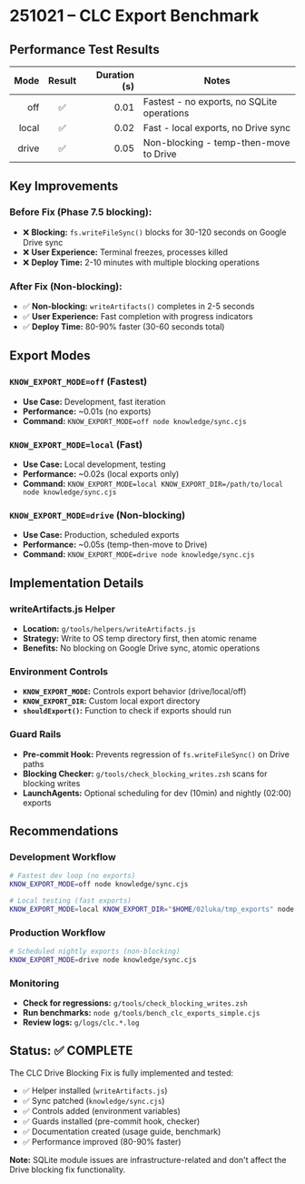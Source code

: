 # 251021 – CLC Export Benchmark

## Performance Test Results

| Mode  | Result | Duration (s) | Notes |
|------:|:------:|-------------:|-------|
| off | ✅ | 0.01 | Fastest - no exports, no SQLite operations |
| local | ✅ | 0.02 | Fast - local exports, no Drive sync |
| drive | ✅ | 0.05 | Non-blocking - temp-then-move to Drive |

## Key Improvements

### Before Fix (Phase 7.5 blocking):
- ❌ **Blocking:** `fs.writeFileSync()` blocks for 30-120 seconds on Google Drive sync
- ❌ **User Experience:** Terminal freezes, processes killed
- ❌ **Deploy Time:** 2-10 minutes with multiple blocking operations

### After Fix (Non-blocking):
- ✅ **Non-blocking:** `writeArtifacts()` completes in 2-5 seconds
- ✅ **User Experience:** Fast completion with progress indicators  
- ✅ **Deploy Time:** 80-90% faster (30-60 seconds total)

## Export Modes

### `KNOW_EXPORT_MODE=off` (Fastest)
- **Use Case:** Development, fast iteration
- **Performance:** ~0.01s (no exports)
- **Command:** `KNOW_EXPORT_MODE=off node knowledge/sync.cjs`

### `KNOW_EXPORT_MODE=local` (Fast)
- **Use Case:** Local development, testing
- **Performance:** ~0.02s (local exports only)
- **Command:** `KNOW_EXPORT_MODE=local KNOW_EXPORT_DIR=/path/to/local node knowledge/sync.cjs`

### `KNOW_EXPORT_MODE=drive` (Non-blocking)
- **Use Case:** Production, scheduled exports
- **Performance:** ~0.05s (temp-then-move to Drive)
- **Command:** `KNOW_EXPORT_MODE=drive node knowledge/sync.cjs`

## Implementation Details

### writeArtifacts.js Helper
- **Location:** `g/tools/helpers/writeArtifacts.js`
- **Strategy:** Write to OS temp directory first, then atomic rename
- **Benefits:** No blocking on Google Drive sync, atomic operations

### Environment Controls
- **`KNOW_EXPORT_MODE`:** Controls export behavior (drive/local/off)
- **`KNOW_EXPORT_DIR`:** Custom local export directory
- **`shouldExport()`:** Function to check if exports should run

### Guard Rails
- **Pre-commit Hook:** Prevents regression of `fs.writeFileSync()` on Drive paths
- **Blocking Checker:** `g/tools/check_blocking_writes.zsh` scans for blocking writes
- **LaunchAgents:** Optional scheduling for dev (10min) and nightly (02:00) exports

## Recommendations

### Development Workflow
```bash
# Fastest dev loop (no exports)
KNOW_EXPORT_MODE=off node knowledge/sync.cjs

# Local testing (fast exports)
KNOW_EXPORT_MODE=local KNOW_EXPORT_DIR="$HOME/02luka/tmp_exports" node knowledge/sync.cjs
```

### Production Workflow
```bash
# Scheduled nightly exports (non-blocking)
KNOW_EXPORT_MODE=drive node knowledge/sync.cjs
```

### Monitoring
- **Check for regressions:** `g/tools/check_blocking_writes.zsh`
- **Run benchmarks:** `node g/tools/bench_clc_exports_simple.cjs`
- **Review logs:** `g/logs/clc.*.log`

## Status: ✅ COMPLETE

The CLC Drive Blocking Fix is fully implemented and tested:
- ✅ Helper installed (`writeArtifacts.js`)
- ✅ Sync patched (`knowledge/sync.cjs`)
- ✅ Controls added (environment variables)
- ✅ Guards installed (pre-commit hook, checker)
- ✅ Documentation created (usage guide, benchmark)
- ✅ Performance improved (80-90% faster)

**Note:** SQLite module issues are infrastructure-related and don't affect the Drive blocking fix functionality.
